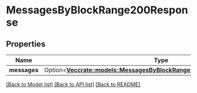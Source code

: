 # MessagesByBlockRange200Response

## Properties

Name | Type | Description | Notes
------------ | ------------- | ------------- | -------------
**messages** | Option<[**Vec<crate::models::MessagesByBlockRange200ResponseMessagesInner>**](messagesByBlockRange_200_response_messages_inner.md)> |  | [optional]

[[Back to Model list]](../README.md#documentation-for-models) [[Back to API list]](../README.md#documentation-for-api-endpoints) [[Back to README]](../README.md)


